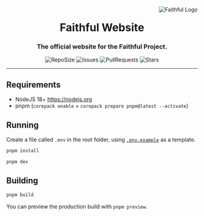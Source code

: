 <a href="https://faithfulpack.net/" target="_blank">
  <img
    src="https://database.faithfulpack.net/images/branding/logos/transparent/hd/main_logo.png?w=256"
    alt="Faithful Logo"
    align="right"
  >
</a>
<div align="center">
  <h1>Faithful Website</h1>
  <h3>The official website for the Faithful Project.</h3>

  ![RepoSize](https://img.shields.io/github/repo-size/Faithful-Resource-Pack/Website?style=flat-square)
  ![Issues](https://img.shields.io/github/issues/Faithful-Resource-Pack/Website?style=flat-square)
  ![PullRequests](https://img.shields.io/github/issues-pr/Faithful-Resource-Pack/Website?style=flat-square)
  ![Stars](https://img.shields.io/github/stars/Faithful-Resource-Pack/Website?style=flat-square)
</div>

---

## Requirements
- NodeJS 18+ https://nodejs.org
- pnpm (`corepack enable` + `corepack prepare pnpm@latest --activate`)

## Running

Create a file called `.env` in the root folder, using [`.env.example`](.env.example) as a template.

```bash
pnpm install
```

```bash
pnpm dev
```

## Building

```bash
pnpm build
```

You can preview the production build with `pnpm preview`.
